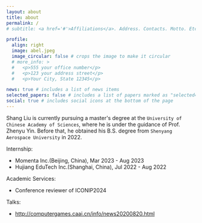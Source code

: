 ```yaml
---
layout: about
title: about
permalink: /
# subtitle: <a href='#'>Affiliations</a>. Address. Contacts. Motto. Etc.

profile:
  align: right
  image: abel.jpeg
  image_circular: false # crops the image to make it circular
  # more_info: >
  #   <p>555 your office number</p>
  #   <p>123 your address street</p>
  #   <p>Your City, State 12345</p>

news: true # includes a list of news items
selected_papers: false # includes a list of papers marked as "selected={true}"
social: true # includes social icons at the bottom of the page
---
```


Shang Liu is currently pursuing a master's degree at the `University of Chinese Academy of Sciences`, where he is under the guidance of Prof. Zhenyu Yin. Before that, he obtained his B.S. degree from `Shenyang Aerospace University` in 2022.

<!-- He is also the Github open-source project contributor of [ccf-deadlines](https://github.com/ccfddl/ccf-deadlines), which is dedicated to provide accurate deadlines for Chinese academic researchers. -->

Internship:

- Momenta Inc.(Beijing, China), Mar 2023 - Aug 2023
- Hujiang EduTech Inc.(Shanghai, China), Jul 2022 - Aug 2022


Academic Services:

- Conference reviewer of ICONIP2024

Talks:

- http://computergames.caai.cn/info/news20200820.html


<!-- Write your biography here. Tell the world about yourself. Link to your favorite [subreddit](http://reddit.com). You can put a picture in, too. The code is already in, just name your picture `prof_pic.jpg` and put it in the `img/` folder.

Put your address / P.O. box / other info right below your picture. You can also disable any of these elements by editing `profile` property of the YAML header of your `_pages/about.md`. Edit `_bibliography/papers.bib` and Jekyll will render your [publications page](/al-folio/publications/) automatically.

Link to your social media connections, too. This theme is set up to use [Font Awesome icons](https://fontawesome.com/) and [Academicons](https://jpswalsh.github.io/academicons/), like the ones below. Add your Facebook, Twitter, LinkedIn, Google Scholar, or just disable all of them. -->
